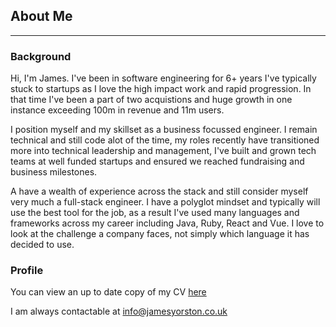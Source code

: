 ## About Me

---

### Background

Hi, I'm James. I've been in software engineering for 6+ years I've typically stuck to startups as I love the high impact work and rapid progression. In that time I've been a part of two acquistions and huge growth in one instance exceeding 100m in revenue and 11m users. 

I position myself and my skillset as a business focussed engineer. I remain technical and still code alot of the time, my roles recently have transitioned more into technical leadership and management, I've built and grown tech teams at well funded startups and ensured we reached fundraising and business milestones. 

A have a wealth of experience across the stack and still consider myself very much a full-stack engineer. I have a polyglot mindset and typically will use the best tool for the job, as a result I've used many languages and frameworks across my career including Java, Ruby, React and Vue. I love to look at the challenge a company faces, not simply which language it has decided to use. 

### Profile

You can view an up to date copy of my CV [here](https://drive.google.com/file/d/1jA-hd4zBK6EugWCu0ujTc0Iu6NMRr1h7/view)

I am always contactable at info@jamesyorston.co.uk
